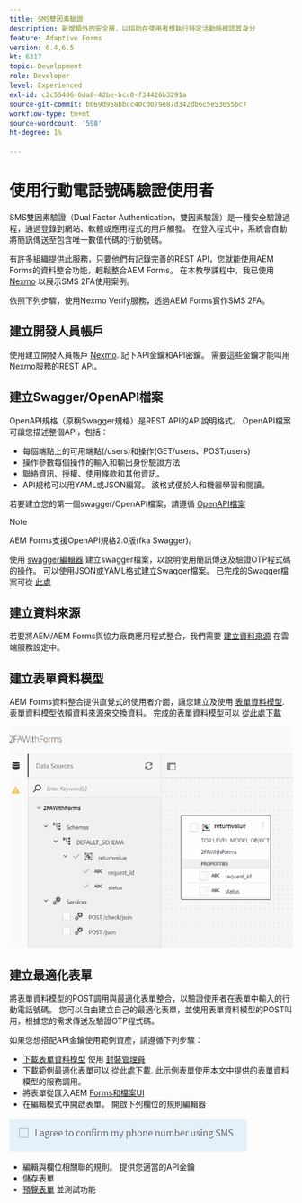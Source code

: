 ```yaml
---
title: SMS雙因素驗證
description: 新增額外的安全層，以協助在使用者想執行特定活動時確認其身分
feature: Adaptive Forms
version: 6.4,6.5
kt: 6317
topic: Development
role: Developer
level: Experienced
exl-id: c2c55406-6da6-42be-bcc0-f34426b3291a
source-git-commit: b069d958bbcc40c0079e87d342db6c5e53055bc7
workflow-type: tm+mt
source-wordcount: '598'
ht-degree: 1%

---
```


# 使用行動電話號碼驗證使用者

SMS雙因素驗證（Dual Factor Authentication，雙因素驗證）是一種安全驗證過程，通過登錄到網站、軟體或應用程式的用戶觸發。 在登入程式中，系統會自動將簡訊傳送至包含唯一數值代碼的行動號碼。

有許多組織提供此服務，只要他們有記錄完善的REST API，您就能使用AEM Forms的資料整合功能，輕鬆整合AEM Forms。 在本教學課程中，我已使用 [Nexmo](https://developer.nexmo.com/verify/overview) 以展示SMS 2FA使用案例。

依照下列步驟，使用Nexmo Verify服務，透過AEM Forms實作SMS 2FA。

## 建立開發人員帳戶

使用建立開發人員帳戶 [Nexmo](https://dashboard.nexmo.com/sign-in). 記下API金鑰和API密鑰。 需要這些金鑰才能叫用Nexmo服務的REST API。

## 建立Swagger/OpenAPI檔案

OpenAPI規格（原稱Swagger規格）是REST API的API說明格式。 OpenAPI檔案可讓您描述整個API，包括：

* 每個端點上的可用端點(/users)和操作(GET/users、POST/users)
* 操作參數每個操作的輸入和輸出身份驗證方法
* 聯絡資訊、授權、使用條款和其他資訊。
* API規格可以用YAML或JSON編寫。 該格式便於人和機器學習和閱讀。

若要建立您的第一個swagger/OpenAPI檔案，請遵循 [OpenAPI檔案](https://swagger.io/docs/specification/2-0/basic-structure/)

>[!NOTE]
> AEM Forms支援OpenAPI規格2.0版(fka Swagger)。

使用 [swagger編輯器](https://editor.swagger.io/) 建立swagger檔案，以說明使用簡訊傳送及驗證OTP程式碼的操作。 可以使用JSON或YAML格式建立Swagger檔案。 已完成的Swagger檔案可從 [此處](assets/two-factore-authentication-swagger.zip)

## 建立資料來源

若要將AEM/AEM Forms與協力廠商應用程式整合，我們需要 [建立資料來源](https://experienceleague.adobe.com/docs/experience-manager-learn/forms/ic-web-channel-tutorial/parttwo.html) 在雲端服務設定中。

## 建立表單資料模型

AEM Forms資料整合提供直覺式的使用者介面，讓您建立及使用 [表單資料模型](https://experienceleague.adobe.com/docs/experience-manager-65/forms/form-data-model/create-form-data-models.html). 表單資料模型依賴資料來源來交換資料。
完成的表單資料模型可以 [從此處下載](assets/sms-2fa-fdm.zip)

![fdm](assets/2FA-fdm.PNG)

## 建立最適化表單

將表單資料模型的POST調用與最適化表單整合，以驗證使用者在表單中輸入的行動電話號碼。 您可以自由建立自己的最適化表單，並使用表單資料模型的POST叫用，根據您的需求傳送及驗證OTP程式碼。

如果您想搭配API金鑰使用範例資產，請遵循下列步驟：

* [下載表單資料模型](assets/sms-2fa-fdm.zip) 使用 [封裝管理員](http://localhost:4502/crx/packmgr/index.jsp)
* 下載範例最適化表單可以 [從此處下載](assets/sms-2fa-verification-af.zip). 此示例表單使用本文中提供的表單資料模型的服務調用。
* 將表單從匯入AEM [Forms和檔案UI](http://localhost:4502/aem/forms.html/content/dam/formsanddocuments)
* 在編輯模式中開啟表單。 開啟下列欄位的規則編輯器

![sms傳送](assets/check-sms.PNG)

* 編輯與欄位相關聯的規則。 提供您適當的API金鑰
* 儲存表單
* [預覽表單](http://localhost:4502/content/dam/formsanddocuments/sms-2fa-verification/jcr:content?wcmmode=disabled) 並測試功能
